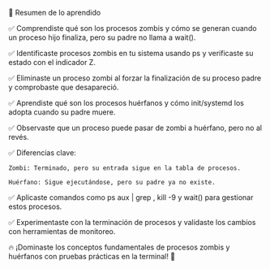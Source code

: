 📌 Resumen de lo aprendido

✅ Comprendiste qué son los procesos zombis y cómo se generan cuando un proceso hijo finaliza, pero su padre no llama a wait().

✅ Identificaste procesos zombis en tu sistema usando ps y verificaste su estado con el indicador Z.

✅ Eliminaste un proceso zombi al forzar la finalización de su proceso padre y comprobaste que desapareció.

✅ Aprendiste qué son los procesos huérfanos y cómo init/systemd los adopta cuando su padre muere.

✅ Observaste que un proceso puede pasar de zombi a huérfano, pero no al revés.

✅ Diferencias clave:

    Zombi: Terminado, pero su entrada sigue en la tabla de procesos.

    Huérfano: Sigue ejecutándose, pero su padre ya no existe.

✅ Aplicaste comandos como ps aux | grep <PID>, kill -9 <PID> y wait() para gestionar estos procesos.

✅ Experimentaste con la terminación de procesos y validaste los cambios con herramientas de monitoreo.

🔥 ¡Dominaste los conceptos fundamentales de procesos zombis y huérfanos con pruebas prácticas en la terminal! 🚀
